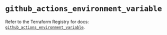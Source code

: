 # `github_actions_environment_variable`

Refer to the Terraform Registry for docs: [`github_actions_environment_variable`](https://registry.terraform.io/providers/integrations/github/6.0.0/docs/resources/actions_environment_variable).
